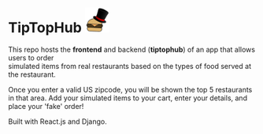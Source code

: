 # TipTopHub <img src="/logo_nobg_sm.png" width="50" title="Logo">

This repo hosts the **frontend** and backend (**tiptophub**) of an app that allows users to order  
simulated items from real restaurants based on the types of food served at the restaurant.  

Once you enter a valid US zipcode, you will be shown the top 5 restaurants in that area. 
Add your simulated items to your cart, enter your details, and place your 'fake' order!  

Built with React.js and Django. 
